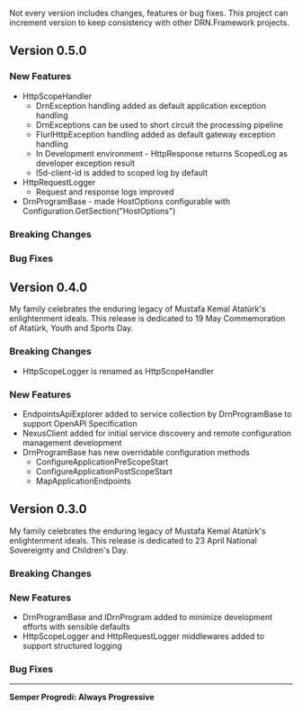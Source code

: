 Not every version includes changes, features or bug fixes. This project can increment version to keep consistency with other DRN.Framework projects.  

## Version 0.5.0

### New Features
* HttpScopeHandler
  * DrnException handling added as default application exception handling
  * DrnExceptions can be used to short circuit the processing pipeline
  * FlurlHttpException handling added as default gateway exception handling
  * In Development environment - HttpResponse returns ScopedLog as developer exception result
  * l5d-client-id is added to scoped log by default
* HttpRequestLogger
  * Request and response logs improved
* DrnProgramBase - made HostOptions configurable with Configuration.GetSection("HostOptions")

### Breaking Changes

### Bug Fixes

## Version 0.4.0

My family celebrates the enduring legacy of Mustafa Kemal Atatürk's enlightenment ideals. This release is dedicated to 19 May Commemoration of Atatürk, Youth and Sports Day.

### Breaking Changes

* HttpScopeLogger is renamed as HttpScopeHandler

### New Features

* EndpointsApiExplorer added to service collection by DrnProgramBase to support OpenAPI Specification
* NexusClient added for initial service discovery and remote configuration management development
* DrnProgramBase has new overridable configuration methods
  * ConfigureApplicationPreScopeStart
  * ConfigureApplicationPostScopeStart
  * MapApplicationEndpoints

## Version 0.3.0

My family celebrates the enduring legacy of Mustafa Kemal Atatürk's enlightenment ideals. This release is dedicated to 23 April National Sovereignty and Children's Day.

### Breaking Changes

### New Features

* DrnProgramBase and IDrnProgram added to minimize development efforts with sensible defaults
* HttpScopeLogger and HttpRequestLogger middlewares added to support structured logging

### Bug Fixes

---
**Semper Progredi: Always Progressive**